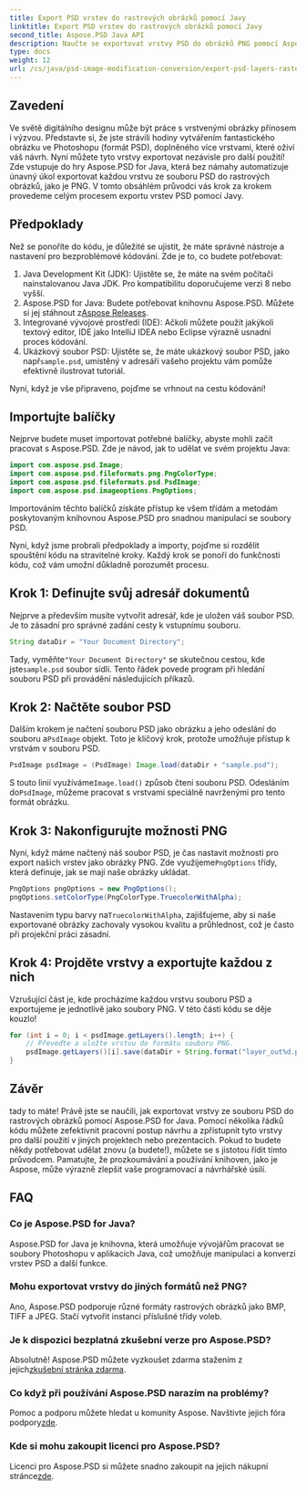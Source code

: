 ```yaml
---
title: Export PSD vrstev do rastrových obrázků pomocí Javy
linktitle: Export PSD vrstev do rastrových obrázků pomocí Javy
second_title: Aspose.PSD Java API
description: Naučte se exportovat vrstvy PSD do obrázků PNG pomocí Aspose.PSD for Java. Odemkněte bezproblémovou manipulaci se soubory pomocí našeho podrobného výukového programu krok za krokem.
type: docs
weight: 12
url: /cs/java/psd-image-modification-conversion/export-psd-layers-raster-images/
---
```

## Zavedení

Ve světě digitálního designu může být práce s vrstvenými obrázky přínosem i výzvou. Představte si, že jste strávili hodiny vytvářením fantastického obrázku ve Photoshopu (formát PSD), doplněného více vrstvami, které oživí váš návrh. Nyní můžete tyto vrstvy exportovat nezávisle pro další použití! Zde vstupuje do hry Aspose.PSD for Java, která bez námahy automatizuje únavný úkol exportovat každou vrstvu ze souboru PSD do rastrových obrázků, jako je PNG. V tomto obsáhlém průvodci vás krok za krokem provedeme celým procesem exportu vrstev PSD pomocí Javy.

## Předpoklady

Než se ponoříte do kódu, je důležité se ujistit, že máte správné nástroje a nastavení pro bezproblémové kódování. Zde je to, co budete potřebovat:

1. Java Development Kit (JDK): Ujistěte se, že máte na svém počítači nainstalovanou Java JDK. Pro kompatibilitu doporučujeme verzi 8 nebo vyšší.
2.  Aspose.PSD for Java: Budete potřebovat knihovnu Aspose.PSD. Můžete si jej stáhnout z[Aspose Releases](https://releases.aspose.com/psd/java/). 
3. Integrované vývojové prostředí (IDE): Ačkoli můžete použít jakýkoli textový editor, IDE jako IntelliJ IDEA nebo Eclipse výrazně usnadní proces kódování.
4.  Ukázkový soubor PSD: Ujistěte se, že máte ukázkový soubor PSD, jako např`sample.psd`, umístěný v adresáři vašeho projektu vám pomůže efektivně ilustrovat tutoriál.

Nyní, když je vše připraveno, pojďme se vrhnout na cestu kódování!

## Importujte balíčky

Nejprve budete muset importovat potřebné balíčky, abyste mohli začít pracovat s Aspose.PSD. Zde je návod, jak to udělat ve svém projektu Java:

```java
import com.aspose.psd.Image;
import com.aspose.psd.fileformats.png.PngColorType;
import com.aspose.psd.fileformats.psd.PsdImage;
import com.aspose.psd.imageoptions.PngOptions;
```

Importováním těchto balíčků získáte přístup ke všem třídám a metodám poskytovaným knihovnou Aspose.PSD pro snadnou manipulaci se soubory PSD.

Nyní, když jsme probrali předpoklady a importy, pojďme si rozdělit spouštění kódu na stravitelné kroky. Každý krok se ponoří do funkčnosti kódu, což vám umožní důkladně porozumět procesu.

## Krok 1: Definujte svůj adresář dokumentů

Nejprve a především musíte vytvořit adresář, kde je uložen váš soubor PSD. Je to zásadní pro správné zadání cesty k vstupnímu souboru.

```java
String dataDir = "Your Document Directory";
```

 Tady, vyměňte`"Your Document Directory"` se skutečnou cestou, kde jste`sample.psd` soubor sídlí. Tento řádek povede program při hledání souboru PSD při provádění následujících příkazů.

## Krok 2: Načtěte soubor PSD

 Dalším krokem je načtení souboru PSD jako obrázku a jeho odeslání do souboru a`PsdImage` objekt. Toto je klíčový krok, protože umožňuje přístup k vrstvám v souboru PSD.

```java
PsdImage psdImage = (PsdImage) Image.load(dataDir + "sample.psd");
```

 S touto linií využíváme`Image.load()` způsob čtení souboru PSD. Odesláním do`PsdImage`, můžeme pracovat s vrstvami speciálně navrženými pro tento formát obrázku.

## Krok 3: Nakonfigurujte možnosti PNG

Nyní, když máme načtený náš soubor PSD, je čas nastavit možnosti pro export našich vrstev jako obrázky PNG. Zde využijeme`PngOptions` třídy, která definuje, jak se mají naše obrázky ukládat.

```java
PngOptions pngOptions = new PngOptions();
pngOptions.setColorType(PngColorType.TruecolorWithAlpha);
```

 Nastavením typu barvy na`TruecolorWithAlpha`, zajišťujeme, aby si naše exportované obrázky zachovaly vysokou kvalitu a průhlednost, což je často při projekční práci zásadní.

## Krok 4: Projděte vrstvy a exportujte každou z nich

Vzrušující část je, kde procházíme každou vrstvu souboru PSD a exportujeme je jednotlivě jako soubory PNG. V této části kódu se děje kouzlo!

```java
for (int i = 0; i < psdImage.getLayers().length; i++) {
    // Převeďte a uložte vrstvu do formátu souboru PNG.
    psdImage.getLayers()[i].save(dataDir + String.format("layer_out%d.png", i + 1), pngOptions);
}
```

## Závěr

tady to máte! Právě jste se naučili, jak exportovat vrstvy ze souboru PSD do rastrových obrázků pomocí Aspose.PSD for Java. Pomocí několika řádků kódu můžete zefektivnit pracovní postup návrhu a zpřístupnit tyto vrstvy pro další použití v jiných projektech nebo prezentacích. Pokud to budete někdy potřebovat udělat znovu (a budete!), můžete se s jistotou řídit tímto průvodcem. Pamatujte, že prozkoumávání a používání knihoven, jako je Aspose, může výrazně zlepšit vaše programovací a návrhářské úsilí.

## FAQ

### Co je Aspose.PSD for Java?
Aspose.PSD for Java je knihovna, která umožňuje vývojářům pracovat se soubory Photoshopu v aplikacích Java, což umožňuje manipulaci a konverzi vrstev PSD a další funkce.

### Mohu exportovat vrstvy do jiných formátů než PNG?
Ano, Aspose.PSD podporuje různé formáty rastrových obrázků jako BMP, TIFF a JPEG. Stačí vytvořit instanci příslušné třídy voleb.

### Je k dispozici bezplatná zkušební verze pro Aspose.PSD?
 Absolutně! Aspose.PSD můžete vyzkoušet zdarma stažením z jejich[zkušební stránka zdarma](https://releases.aspose.com/).

### Co když při používání Aspose.PSD narazím na problémy?
Pomoc a podporu můžete hledat u komunity Aspose. Navštivte jejich fóra podpory[zde](https://forum.aspose.com/c/psd/34).

### Kde si mohu zakoupit licenci pro Aspose.PSD?
 Licenci pro Aspose.PSD si můžete snadno zakoupit na jejich nákupní stránce[zde](https://purchase.aspose.com/buy).